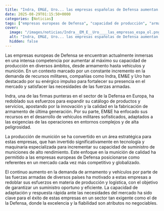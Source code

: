 ```yaml
---
title: "Indra, EM&E, Uro... las empresas españolas de Defensa aumentan capacidad"
date: 2025-08-29T01:15:50+0000
categories: [Noticias]
tags: ["empresas europeas de Defensa", "capacidad de producción", "armamento", "vehículos militares", "munición", "mercado de la Defensa", "fuerzas armadas."]
cover:
  image: "/images/noticias/Indra__EM_E__Uro____las_empresas_espa_ol.png"
  alt: "Indra, EM&E, Uro... las empresas españolas de Defensa aumentan capacidad"
  hidden: false
---
```


Las empresas europeas de Defensa se encuentran actualmente inmersas en una intensa competencia por aumentar al máximo su capacidad de producción en diversos ámbitos, desde armamento hasta vehículos y munición. En un contexto marcado por un constante incremento en la demanda de recursos militares, compañías como Indra, EM&E y Uro han destacado por su enérgico impulso para fortalecer su presencia en el mercado y satisfacer las necesidades de las fuerzas armadas.

Indra, una de las firmas punteras en el sector de la Defensa en Europa, ha redoblado sus esfuerzos para expandir su catálogo de productos y servicios, apostando por la innovación y la calidad en la fabricación de armamento de última generación. Por su parte, EM&E ha enfocado sus recursos en el desarrollo de vehículos militares sofisticados, adaptados a las exigencias de las operaciones en entornos complejos y de alta peligrosidad.

La producción de munición se ha convertido en un área estratégica para estas empresas, que han invertido significativamente en tecnología y maquinaria especializada para incrementar su capacidad de suministro de municiones de alto rendimiento. Este enfoque en la munición de calidad ha permitido a las empresas europeas de Defensa posicionarse como referentes en un mercado cada vez más competitivo y globalizado.

El continuo aumento en la demanda de armamento y vehículos por parte de las fuerzas armadas de diversos países ha motivado a estas empresas a redoblar sus esfuerzos en materia de producción y logística, con el objetivo de garantizar un suministro oportuno y eficiente. La capacidad de adaptación y respuesta rápida ante las necesidades del mercado ha sido clave para el éxito de estas empresas en un sector tan exigente como el de la Defensa, donde la excelencia y la fiabilidad son atributos no negociables.
